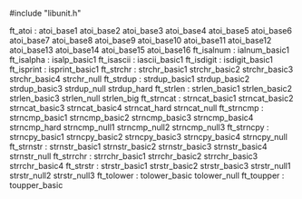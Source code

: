 #include "libunit.h"

ft_atoi :
        atoi_base1
        atoi_base2
        atoi_base3
        atoi_base4
        atoi_base5
        atoi_base6
        atoi_base7
        atoi_base8
        atoi_base9
        atoi_base10
        atoi_base11
        atoi_base12
        atoi_base13
        atoi_base14
        atoi_base15
        atoi_base16
ft_isalnum :
        ialnum_basic1
ft_isalpha :
        isalp_basic1
ft_isascii :
        iascii_basic1
ft_isdigit :
        isdigit_basic1
ft_isprint :
        isprint_basic1
ft_strchr :
        strchr_basic1
        strchr_basic2
        strchr_basic3
        strchr_basic4
        strchr_null
ft_strdup :
        strdup_basic1
        strdup_basic2
        strdup_basic3
        strdup_null
        strdup_hard
ft_strlen :
        strlen_basic1
        strlen_basic2
        strlen_basic3
        strlen_null
        strlen_big
ft_strncat :
        strncat_basic1
        strncat_basic2
        strncat_basic3
        strncat_basic4
        strncat_hard
        strncat_null
ft_strncmp :
        strncmp_basic1
        strncmp_basic2
        strncmp_basic3
        strncmp_basic4
        strncmp_hard
        strncmp_null1
        strncmp_null2
        strncmp_null3
ft_strncpy :
        strncpy_basic1
        strncpy_basic2
        strncpy_basic3
        strncpy_basic4
        strncpy_null
ft_strnstr :
        strnstr_basic1
        strnstr_basic2
        strnstr_basic3
        strnstr_basic4
        strnstr_null
ft_strrchr :
        strrchr_basic1
        strrchr_basic2
        strrchr_basic3
        strrchr_basic4
ft_strstr :
        strstr_basic1
        strstr_basic2
        strstr_basic3
        strstr_null1
        strstr_null2
        strstr_null3
ft_tolower :
        tolower_basic
        tolower_null
ft_toupper :
        toupper_basic
